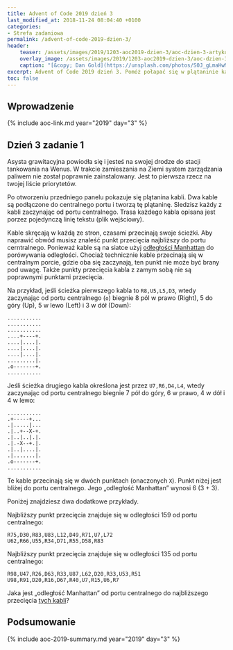 ```yaml
---
title: Advent of Code 2019 dzień 3
last_modified_at: 2018-11-24 08:04:40 +0100
categories:
- Strefa zadaniowa
permalink: /advent-of-code-2019-dzien-3/
header:
    teaser: /assets/images/2019/1203-aoc2019-dzien-3/aoc-dzien-3-artykul.jpg
    overlay_image: /assets/images/2019/1203-aoc2019-dzien-3/aoc-dzien-3-artykul.jpg
    caption: "[&copy; Dan Gold](https://unsplash.com/photos/S0J_gLmaHwM)"
excerpt: Advent of Code 2019 dzień 3. Pomóż połapać się w plątaninie kabli
toc: false
---
```


## Wprowadzenie

{% include aoc-link.md year="2019" day="3" %}

## Dzień 3 zadanie 1

Asysta grawitacyjna powiodła się i jesteś na swojej drodze do stacji tankowania na Wenus. W trakcie zamieszania na Ziemi system zarządzania paliwem nie został poprawnie zainstalowany. Jest to pierwsza rzecz na twojej liście priorytetów.

Po otworzeniu przedniego panelu pokazuje się plątanina kabli. Dwa kable są podłączone do centralnego portu i tworzą tę plątaninę. Sledzisz każdy z kabli zaczynając od portu centralnego. Trasa każdego kabla opisana jest porzez pojedynczą linię tekstu (plik wejściowy).

Kable skręcają w każdą ze stron, czasami przecinają swoje ścieżki. Aby naprawić obwód musisz znaleść punkt przecięcia najbliższy do portu cerntralnego. Ponieważ kable są na siatce użyj [odłegłości Manhattan](https://en.wikipedia.org/wiki/Taxicab_geometry) do porówywania odległości. Chociaż technicznie kable przecinają się w centralnym porcie, gdzie oba się zaczynają, ten punkt nie może być brany pod uwagę. Także punkty przecięcia kabla z zamym sobą nie są poprawnymi punktami przecięcia.

Na przykład, jeśli ścieżka pierwszego kabla to `R8,U5,L5,D3`, wtedy zaczynając od portu centralnego (`o`) biegnie 8 pól w prawo (Right), 5 do góry (Up), 5 w lewo (Left) i 3 w dół (Down):

    ...........
    ...........
    ...........
    ....+----+.
    ....|....|.
    ....|....|.
    ....|....|.
    .........|.
    .o-------+.
    ...........

Jeśli ścieżka drugiego kabla określona jest przez `U7,R6,D4,L4`, wtedy zaczynając od portu centralnego biegnie 7 pół do góry, 6 w prawo, 4 w dół i 4 w lewo:

    ...........
    .+-----+...
    .|.....|...
    .|..+--X-+.
    .|..|..|.|.
    .|.-X--+.|.
    .|..|....|.
    .|.......|.
    .o-------+.
    ...........

Te kable przecinają się w dwóch punktach (onaczonych `X`). Punkt niżej jest bliżej do portu centralnego. Jego „odległość Manhattan” wynosi 6 (3 + 3).

Poniżej znajdziesz dwa dodatkowe przykłady.

Najbliższy punkt przecięcia znajduje się w odległości 159 od portu centralnego:

    R75,D30,R83,U83,L12,D49,R71,U7,L72
    U62,R66,U55,R34,D71,R55,D58,R83 

Najbliższy punkt przecięcia znajduje się w odległości 135 od portu centralnego:

    R98,U47,R26,D63,R33,U87,L62,D20,R33,U53,R51
    U98,R91,D20,R16,D67,R40,U7,R15,U6,R7

Jaka jest „odległość Manhattan” od portu centralnego do najbliższego przecięcia [tych kabli](https://github.com/kbl/aoc2019/blob/master/input/day03.txt)?

## Podsumowanie

{% include aoc-2019-summary.md year="2019" day="3" %}
